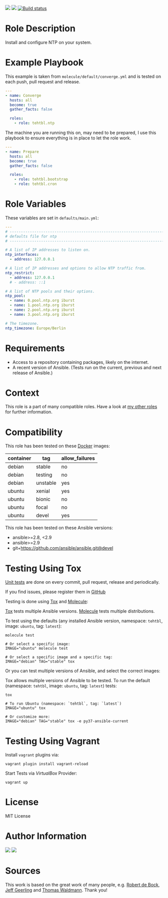 <!-- get id via: ansible-galaxy info tehtbl.ntp | grep -i "id:" -->
<a href="https://galaxy.ansible.com/tehtbl/ntp"><img src="https://img.shields.io/ansible/role/44972"/></a> <a href="https://galaxy.ansible.com/tehtbl/ntp"><img src="https://img.shields.io/ansible/quality/44972"/></a> <a href="https://travis-ci.org/tehtbl/ansible-role-ntp"><img src="https://travis-ci.org/tehtbl/ansible-role-ntp.svg?branch=master" alt="Build status"/></a>

Role Description
================

Install and configure NTP on your system.

Example Playbook
================

This example is taken from `molecule/default/converge.yml` and is tested on each push, pull request and release.

```yaml
---
- name: Converge
  hosts: all
  become: true
  gather_facts: false

  roles:
    - role: tehtbl.ntp

```

The machine you are running this on, may need to be prepared, I use this playbook to ensure everything is in place to let the role work.

```yaml
---
- name: Prepare
  hosts: all
  become: true
  gather_facts: false

  roles:
    - role: tehtbl.bootstrap
    - role: tehtbl.cron

```

Role Variables
==============

These variables are set in `defaults/main.yml`:

```yaml
---
# ------------------------------------------------------------------------
# defaults file for ntp
# ------------------------------------------------------------------------

# A list of IP addresses to listen on.
ntp_interfaces:
  - address: 127.0.0.1

# A list of IP addresses and options to allow NTP traffic from.
ntp_restrict:
  - address: 127.0.0.1
  # - address: ::1

# A list of NTP pools and their options.
ntp_pool:
  - name: 0.pool.ntp.org iburst
  - name: 1.pool.ntp.org iburst
  - name: 2.pool.ntp.org iburst
  - name: 3.pool.ntp.org iburst

# The timezone.
ntp_timezone: Europe/Berlin

```

Requirements
============

- Access to a repository containing packages, likely on the internet.
- A recent version of Ansible. (Tests run on the current, previous and next release of Ansible.)

Context
=======

This role is a part of many compatible roles. Have a look at [my other roles](https://github.com/tehtbl?utf8=%E2%9C%93&tab=repositories&q=ansible-role-&type=&language=) for further information.

Compatibility
=============

This role has been tested on these [Docker](https://hub.docker.com/) images:

|container|tag|allow_failures|
|---------|---|--------------|
|debian|stable|no|
|debian|testing|no|
|debian|unstable|yes|
|ubuntu|xenial|yes|
|ubuntu|bionic|no|
|ubuntu|focal|no|
|ubuntu|devel|yes|

This role has been tested on these Ansible versions:

- ansible>=2.8, <2.9
- ansible>=2.9
- git+https://github.com/ansible/ansible.git@devel

Testing Using Tox
=================

[Unit tests](https://travis-ci.org/tehtbl/ansible-role-ntp) are done on every commit, pull request, release and periodically.

If you find issues, please register them in [GitHub](https://github.com/tehtbl/ansible-role-ntp/issues)

Testing is done using [Tox](https://tox.readthedocs.io/en/latest/) and [Molecule](https://github.com/ansible/molecule):

[Tox](https://tox.readthedocs.io/en/latest/) tests multiple Ansible versions. [Molecule](https://github.com/ansible/molecule) tests multiple distributions.

To test using the defaults (any installed Ansible version, namespace: `tehtbl`, image: `ubuntu`, tag: `latest`):

```
molecule test

# Or select a specific image:
IMAGE="ubuntu" molecule test

# Or select a specific image and a specific tag:
IMAGE="debian" TAG="stable" tox
```

Or you can test multiple versions of Ansible, and select the correct images:

Tox allows multiple versions of Ansible to be tested. To run the default (namespace: `tehtbl`, image: `ubuntu`, tag: `latest`) tests:

```
tox

# To run Ubuntu (namespace: `tehtbl`, tag: `latest`)
IMAGE="ubuntu" tox

# Or customize more:
IMAGE="debian" TAG="stable" tox -e py37-ansible-current
```

Testing Using Vagrant
=====================

Install `vagrant` plugins via:
```
vagrant plugin install vagrant-reload
```

Start Tests via *VirtualBox* Provider:
```
vagrant up
```

License
=======

MIT License

Author Information
==================

<a href="https://github.com/tehtbl"><img src="https://img.shields.io/badge/GitHub-tehtbl-blue/?style=flat&logo=github" /></a> <a href="https://twitter.com/tehtbl"><img src="https://img.shields.io/badge/Twitter-tehtbl-blue/?style=flat&logo=twitter" /></a>

Sources
=======

This work is based on the great work of many people, e.g. [Robert de Bock](https://github.com/robertdebock), [Jeff Geerling](https://github.com/geerlingguy) and [Thomas Waldmann](https://github.com/ThomasWaldmann). Thank you!
